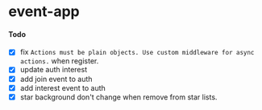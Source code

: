 # event-app

#### Todo

- [x] fix `Actions must be plain objects. Use custom middleware for async actions.` when register.
- [x] update auth interest
- [x] add join event to auth
- [x] add interest event to auth
- [x] star background don't change when remove from star lists.
